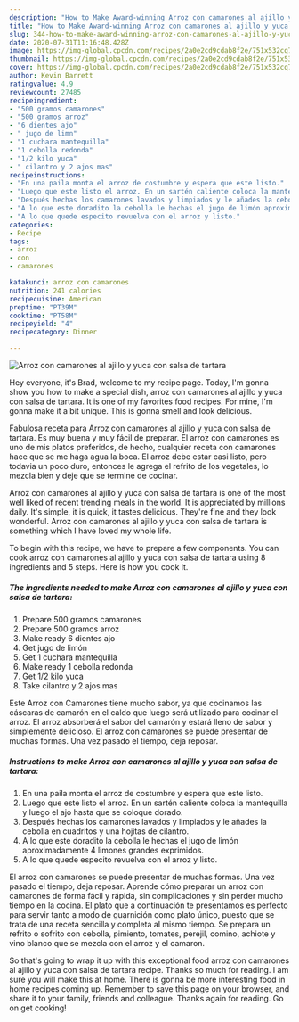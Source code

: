 ```yaml
---
description: "How to Make Award-winning Arroz con camarones al ajillo y yuca con salsa de tartara"
title: "How to Make Award-winning Arroz con camarones al ajillo y yuca con salsa de tartara"
slug: 344-how-to-make-award-winning-arroz-con-camarones-al-ajillo-y-yuca-con-salsa-de-tartara
date: 2020-07-31T11:16:48.428Z
image: https://img-global.cpcdn.com/recipes/2a0e2cd9cdab8f2e/751x532cq70/arroz-con-camarones-al-ajillo-y-yuca-con-salsa-de-tartara-foto-principal.jpg
thumbnail: https://img-global.cpcdn.com/recipes/2a0e2cd9cdab8f2e/751x532cq70/arroz-con-camarones-al-ajillo-y-yuca-con-salsa-de-tartara-foto-principal.jpg
cover: https://img-global.cpcdn.com/recipes/2a0e2cd9cdab8f2e/751x532cq70/arroz-con-camarones-al-ajillo-y-yuca-con-salsa-de-tartara-foto-principal.jpg
author: Kevin Barrett
ratingvalue: 4.9
reviewcount: 27485
recipeingredient:
- "500 gramos camarones"
- "500 gramos arroz"
- "6 dientes ajo"
- " jugo de limn"
- "1 cuchara mantequilla"
- "1 cebolla redonda"
- "1/2 kilo yuca"
- " cilantro y 2 ajos mas"
recipeinstructions:
- "En una paila monta el arroz de costumbre y espera que este listo."
- "Luego que este listo el arroz. En un sartén caliente coloca la mantequilla y luego el ajo hasta que se coloque dorado."
- "Después hechas los camarones lavados y limpiados y le añades la cebolla en cuadritos y una hojitas de cilantro."
- "A lo que este doradito la cebolla le hechas el jugo de limón aproximadamente 4 limones grandes exprimidos."
- "A lo que quede especito revuelva con el arroz y listo."
categories:
- Recipe
tags:
- arroz
- con
- camarones

katakunci: arroz con camarones 
nutrition: 241 calories
recipecuisine: American
preptime: "PT39M"
cooktime: "PT58M"
recipeyield: "4"
recipecategory: Dinner

---
```



![Arroz con camarones al ajillo y yuca con salsa de tartara](https://img-global.cpcdn.com/recipes/2a0e2cd9cdab8f2e/751x532cq70/arroz-con-camarones-al-ajillo-y-yuca-con-salsa-de-tartara-foto-principal.jpg)

Hey everyone, it's Brad, welcome to my recipe page. Today, I'm gonna show you how to make a special dish, arroz con camarones al ajillo y yuca con salsa de tartara. It is one of my favorites food recipes. For mine, I'm gonna make it a bit unique. This is gonna smell and look delicious.

Fabulosa receta para Arroz con camarones al ajillo y yuca con salsa de tartara. Es muy buena y muy fácil de preparar. El arroz con camarones es uno de mis platos preferidos, de hecho, cualquier receta con camarones hace que se me haga agua la boca. El arroz debe estar casi listo, pero todavia un poco duro, entonces le agrega el refrito de los vegetales, lo mezcla bien y deje que se termine de cocinar.

Arroz con camarones al ajillo y yuca con salsa de tartara is one of the most well liked of recent trending meals in the world. It is appreciated by millions daily. It's simple, it is quick, it tastes delicious. They're fine and they look wonderful. Arroz con camarones al ajillo y yuca con salsa de tartara is something which I have loved my whole life.


To begin with this recipe, we have to prepare a few components. You can cook arroz con camarones al ajillo y yuca con salsa de tartara using 8 ingredients and 5 steps. Here is how you cook it.

<!--inarticleads1-->

##### The ingredients needed to make Arroz con camarones al ajillo y yuca con salsa de tartara:

1. Prepare 500 gramos camarones
1. Prepare 500 gramos arroz
1. Make ready 6 dientes ajo
1. Get  jugo de limón
1. Get 1 cuchara mantequilla
1. Make ready 1 cebolla redonda
1. Get 1/2 kilo yuca
1. Take  cilantro y 2 ajos mas


Este Arroz con Camarones tiene mucho sabor, ya que cocinamos las cáscaras de camarón en el caldo que luego será utilizado para cocinar el arroz. El arroz absorberá el sabor del camarón y estará lleno de sabor y simplemente delicioso. El arroz con camarones se puede presentar de muchas formas. Una vez pasado el tiempo, deja reposar. 

<!--inarticleads2-->

##### Instructions to make Arroz con camarones al ajillo y yuca con salsa de tartara:

1. En una paila monta el arroz de costumbre y espera que este listo.
1. Luego que este listo el arroz. En un sartén caliente coloca la mantequilla y luego el ajo hasta que se coloque dorado.
1. Después hechas los camarones lavados y limpiados y le añades la cebolla en cuadritos y una hojitas de cilantro.
1. A lo que este doradito la cebolla le hechas el jugo de limón aproximadamente 4 limones grandes exprimidos.
1. A lo que quede especito revuelva con el arroz y listo.


El arroz con camarones se puede presentar de muchas formas. Una vez pasado el tiempo, deja reposar. Aprende cómo preparar un arroz con camarones de forma fácil y rápida, sin complicaciones y sin perder mucho tiempo en la cocina. El plato que a continuación te presentamos es perfecto para servir tanto a modo de guarnición como plato único, puesto que se trata de una receta sencilla y completa al mismo tiempo. Se prepara un refrito o sofrito con cebolla, pimiento, tomates, perejil, comino, achiote y vino blanco que se mezcla con el arroz y el camaron. 

So that's going to wrap it up with this exceptional food arroz con camarones al ajillo y yuca con salsa de tartara recipe. Thanks so much for reading. I am sure you will make this at home. There is gonna be more interesting food in home recipes coming up. Remember to save this page on your browser, and share it to your family, friends and colleague. Thanks again for reading. Go on get cooking!
